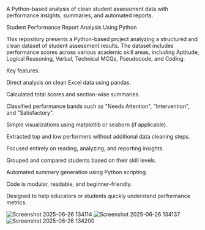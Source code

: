 
A Python-based analysis of clean student assessment data with performance insights, summaries, and automated reports.


Student Performance Report Analysis Using Python

This repository presents a Python-based project analyzing a structured and clean dataset of student assessment results. The dataset includes performance scores across various academic skill areas, including Aptitude, Logical Reasoning, Verbal, Technical MCQs, Pseudocode, and Coding.

Key features:

Direct analysis on clean Excel data using pandas.

Calculated total scores and section-wise summaries.

Classified performance bands such as "Needs Attention", "Intervention", and "Satisfactory".

Simple visualizations using matplotlib or seaborn (if applicable).

Extracted top and low performers without additional data cleaning steps.

Focused entirely on reading, analyzing, and reporting insights.

Grouped and compared students based on their skill levels.

Automated summary generation using Python scripting.

Code is modular, readable, and beginner-friendly.

Designed to help educators or students quickly understand performance metrics.


![Screenshot 2025-06-26 134114](https://github.com/user-attachments/assets/346810f8-f4b4-4bea-bc31-1babb672b4f4)
![Screenshot 2025-06-26 134137](https://github.com/user-attachments/assets/8ceb46e5-50c5-449f-8fba-d736449ffaff)
![Screenshot 2025-06-26 134200](https://github.com/user-attachments/assets/679250b4-8277-41fa-9649-6fe0089535e1)

